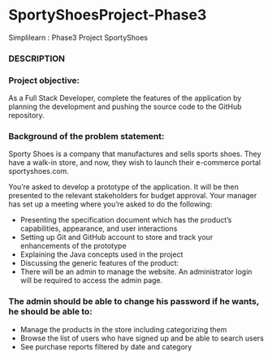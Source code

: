 # SportyShoesProject-Phase3
Simplilearn : Phase3 Project SportyShoes
### DESCRIPTION
### Project objective:
As a Full Stack Developer, complete the features of the application by planning the development and pushing the source code to the GitHub repository.
### Background of the problem statement:
Sporty Shoes is a company that manufactures and sells sports shoes. They have a walk-in store, and now, they wish to launch their e-commerce portal sportyshoes.com.


You’re asked to develop a prototype of the application. It will be then presented to the relevant stakeholders for budget approval. Your manager has set up a meeting where you’re asked to do the following:
* Presenting the specification document which has the product’s capabilities, appearance, and user interactions
* Setting up Git and GitHub account to store and track your enhancements of the prototype 
* Explaining the Java concepts used in the project 
* Discussing the generic features of the product:
* There will be an admin to manage the website. An administrator login will be required to access the admin page.

### The admin should be able to change his password if he wants, he should be able to:
* Manage the products in the store including categorizing them
* Browse the list of users who have signed up and be able to search users
* See purchase reports filtered by date and category
